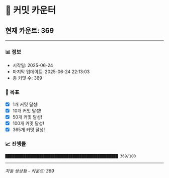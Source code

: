 # 🔢 커밋 카운터

## 현재 카운트: 369

---

### 📊 정보
- 시작일: 2025-06-24
- 마지막 업데이트: 2025-06-24 22:13:03
- 총 커밋 수: 369

### 🎯 목표
- [x] 1개 커밋 달성!
- [x] 10개 커밋 달성!
- [x] 50개 커밋 달성!
- [x] 100개 커밋 달성!
- [x] 365개 커밋 달성!

### 📈 진행률
```
██████████████████████████████████████████████████ 369/100
```

---
*자동 생성됨 - 카운트: 369*
